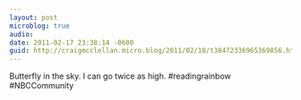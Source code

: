 ```yaml
---
layout: post
microblog: true
audio: 
date: 2011-02-17 23:38:14 -0600
guid: http://craigmcclellan.micro.blog/2011/02/18/t38472336965369856.html
---
```

Butterfly in the sky. I can go twice as high. #readingrainbow #NBCCommunity
